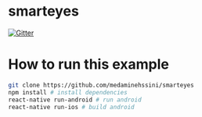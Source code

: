 # smarteyes

[![Gitter](https://badges.gitter.im/Join%20Chat.svg)](https://gitter.im/MVCoconut/Lobby)


# How to run this example
```bash
git clone https://github.com/medaminehssini/smarteyes
npm install # install dependencies
react-native run-android # run android
react-native run-ios # build android
```
